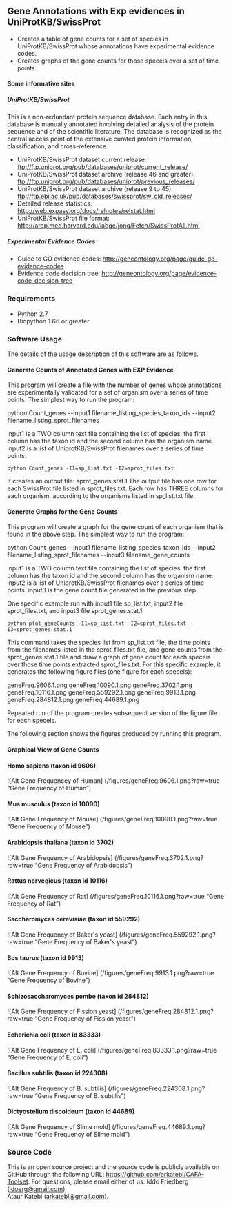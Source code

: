 ## Gene Annotations with Exp evidences in UniProtKB/SwissProt 
* Creates a table of gene counts for a set of species in UniProtKB/SwissProt 
  whose annotations have experimental evidence codes. 
* Creates graphs of the gene counts for those speceis over a set of time points.

#### Some informative sites 

##### UniProtKB/SwissProt
This is a non-redundant protein sequence database. Each entry in this database
is manually annotated involving detailed analysis of the protein sequence and
of the scientific literature. The database is recognized as the central access
point of the extensive curated protein information, classification, and
cross-reference.

* UniProtKB/SwissProt dataset current release:
  ftp://ftp.uniprot.org/pub/databases/uniprot/current_release/
* UniProtKB/SwissProt dataset archive (release 46 and greater):
  ftp://ftp.uniprot.org/pub/databases/uniprot/previous_releases/
* UniProtKB/SwissProt dataset archive (release 9 to 45):
  ftp://ftp.ebi.ac.uk/pub/databases/swissprot/sw_old_releases/
* Detailed release statistics:
  http://web.expasy.org/docs/relnotes/relstat.html
* UniProtKB/SwissProt file format:
  http://arep.med.harvard.edu/labgc/jong/Fetch/SwissProtAll.html

##### Experimental Evidence Codes 

* Guide to GO evidence codes: 
  http://geneontology.org/page/guide-go-evidence-codes
* Evidence code decision tree: 
  http://geneontology.org/page/evidence-code-decision-tree  

### Requirements
* Python 2.7 
* Biopython 1.66 or greater 

### Software Usage 

The details of the usage description of this software are as follows.

#### Generate Counts of Annotated Genes with EXP Evidence

This program will create a file with the number of genes whose annotations
are experimentally validated for a set of organism over a series of time
points. The simplest way to run the program:

python Count_genes --input1 filename_listing_species_taxon_ids --input2 filename_listing_sprot_filenames 

input1 is a TWO column text file containing the list of species: the first
column has the taxon id and the second column has the organism name. input2
is a list of UniprotKB/SwissProt filenames over a series of time points.

```
python Count_genes -I1=sp_list.txt -I2=sprot_files.txt
```

It creates an output file: sprot_genes.stat.1
The output file has one row for each SwissProt file listed in
sprot_files.txt. Each row has THREE columns for each organism,
according to the organisms listed in sp_list.txt file.

#### Generate Graphs for the Gene Counts 

This program will create a graph for the gene count of each organism 
that is found in the above step. The simplest way to run the program:

python Count_genes --input1 filename_listing_species_taxon_ids --input2 filename_listing_sprot_filenames --input3 filename_gene_counts 

input1 is a TWO column text file containing the list of species: the first
column has the taxon id and the second column has the organism name. input2
is a list of UniprotKB/SwissProt filenames over a series of time points. 
input3 is the gene count file generated in the previous step.  

One specific example run with input1 file sp_list.txt, input2 file 
sprot_files.txt, and input3 file sprot_genes.stat.1:

```
python plot_geneCounts -I1=sp_list.txt -I2=sprot_files.txt -I3=sprot_genes.stat.1
```

This command takes the species list from sp_list.txt file, the time points from
the filenames listed in the sprot_files.txt file, and gene counts from the 
sprot_genes.stat.1 file and draw a graph of gene count for each speceis over 
those time points extracted sprot_files.txt. For this specific example, it 
generates the following figure files (one figure for each speceis):

geneFreq.9606.1.png
geneFreq.10090.1.png
geneFreq.3702.1.png
geneFreq.10116.1.png
geneFreq.559292.1.png
geneFreq.9913.1.png
geneFreq.284812.1.png
geneFreq.44689.1.png

Repeated run of the program creates subsequent version of the figure file for
each speceis. 

The following section shows the figures produced by running this program. 

#### Graphical View of Gene Counts 

####  Homo sapiens (taxon id 9606) 
![Alt Gene Frequencey of Human] (/figures/geneFreq.9606.1.png?raw=true “Gene Frequency of Human”)

####  Mus musculus (taxon id 10090) 
![Alt Gene Frequency of Mouse] (/figures/geneFreq.10090.1.png?raw=true “Gene Frequency of Mouse”)

####  Arabidopsis thaliana (taxon id 3702) 
![Alt Gene Frequency of Arabidopsis] (/figures/geneFreq.3702.1.png?raw=true “Gene Frequency of Arabidopsis”)


####  Rattus norvegicus (taxon id 10116) 
![Alt Gene Frequency of Rat] (/figures/geneFreq.10116.1.png?raw=true “Gene Frequency of Rat”)

####  Saccharomyces cerevisiae (taxon id 559292) 
![Alt Gene Frequency of Baker's yeast] (/figures/geneFreq.559292.1.png?raw=true “Gene Frequency of Baker's yeast”)

####  Bos taurus (taxon id 9913) 
![Alt Gene Frequency of Bovine] (/figures/geneFreq.9913.1.png?raw=true “Gene Frequency of Bovine”)

####  Schizosaccharomyces pombe (taxon id 284812) 
![Alt Gene Frequency of Fission yeast] (/figures/geneFreq.284812.1.png?raw=true “Gene Frequency of Fission yeast”)

####  Echerichia coli (taxon id 83333) 
![Alt Gene Frequency of E. coli] (/figures/geneFreq.83333.1.png?raw=true “Gene Frequency of E. coli”)

####  Bacillus subtilis (taxon id 224308) 
![Alt Gene Frequency of B. subtilis] (/figures/geneFreq.224308.1.png?raw=true “Gene Frequency of B. subtilis”)

####  Dictyostelium discoideum (taxon id 44689) 
![Alt Gene Frequency of Slime mold] (/figures/geneFreq.44689.1.png?raw=true “Gene Frequency of Slime mold”)

### Source Code
This is an open source project and the source code is publicly available on 
GitHub through the following URL: https://github.com/arkatebi/CAFA-Toolset.
For questions, please email either of us: Iddo Friedberg (idoerg@gmail.com),  
Ataur Katebi (arkatebi@gmail.com).

